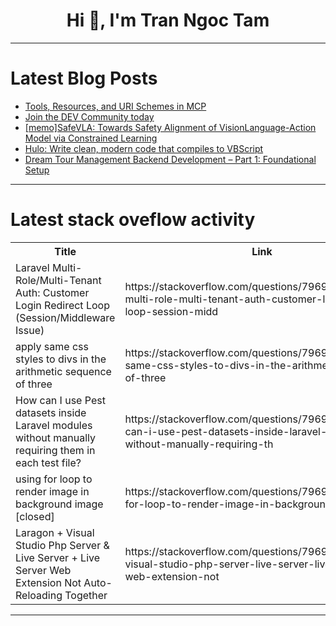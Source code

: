 <h1 align="center">Hi 👋, I'm Tran Ngoc Tam</h1>

---

# Latest Blog Posts 
<!-- BLOG-POST-LIST:START -->
- [Tools, Resources, and URI Schemes in MCP](https://dev.to/om_shree_0709/tools-resources-and-uri-schemes-in-mcp-5b31)
- [Join the DEV Community today](https://dev.to/vilo-time/join-the-dev-community-today-323)
- [[memo]SafeVLA: Towards Safety Alignment of VisionLanguage-Action Model via Constrained Learning](https://dev.to/taniguchitakara/memosafevla-towards-safety-alignment-of-visionlanguage-action-model-via-constrained-learning-4pf5)
- [Hulo: Write clean, modern code that compiles to VBScript](https://dev.to/ansurfen/hulo-write-clean-modern-code-that-compiles-to-vbscript-532n)
- [Dream Tour Management Backend Development – Part 1: Foundational Setup](https://dev.to/alifa_ara_heya/dreamtourmanagement-backend-part-1-progress-recap-nog)
<!-- BLOG-POST-LIST:END -->

---

# Latest stack oveflow activity
<table>
  <tr><th>Title</th><th>Link</th></tr>
  <!-- STACKOVERFLOW:START --><tr><td>Laravel Multi-Role/Multi-Tenant Auth: Customer Login Redirect Loop &lpar;Session/Middleware Issue&rpar;</td><td>https://stackoverflow.com/questions/79699503/laravel-multi-role-multi-tenant-auth-customer-login-redirect-loop-session-midd</td></tr><tr><td>apply same css styles to divs in the arithmetic sequence of three</td><td>https://stackoverflow.com/questions/79699445/apply-same-css-styles-to-divs-in-the-arithmetic-sequence-of-three</td></tr><tr><td>How can I use Pest datasets inside Laravel modules without manually requiring them in each test file?</td><td>https://stackoverflow.com/questions/79699271/how-can-i-use-pest-datasets-inside-laravel-modules-without-manually-requiring-th</td></tr><tr><td>using for loop to render image in background image [closed]</td><td>https://stackoverflow.com/questions/79699248/using-for-loop-to-render-image-in-background-image</td></tr><tr><td>Laragon + Visual Studio Php Server &amp; Live Server + Live Server Web Extension Not Auto-Reloading Together</td><td>https://stackoverflow.com/questions/79699197/laragon-visual-studio-php-server-live-server-live-server-web-extension-not</td></tr><!-- STACKOVERFLOW:END -->
</table>

---



